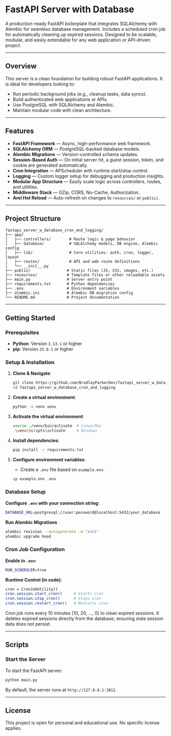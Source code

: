 # FastAPI Server with Database

A production-ready FastAPI boilerplate that integrates SQLAlchemy with Alembic for seamless database management. Includes a scheduled cron job for automatically cleaning up expired sessions. Designed to be scalable, modular, and easily extendable for any web application or API-driven project.

---

## Overview

This server is a clean foundation for building robust FastAPI applications. It is ideal for developers looking to:
- Run periodic background jobs (e.g., cleanup tasks, data syncs).
- Build authenticated web applications or APIs.
- Use PostgreSQL with SQLAlchemy and Alembic.
- Maintain modular code with clean architecture.

---

## Features

- **FastAPI Framework** — Async, high-performance web framework.
- **SQLAlchemy ORM** — PostgreSQL-backed database models.
- **Alembic Migrations** — Version-controlled schema updates.
- **Session-Based Auth** — On initial server hit, a guest session, token, and cookie are generated automatically.
- **Cron Integration** — APScheduler with runtime start/stop control.
- **Logging** — Custom logger setup for debugging and production insights.
- **Modular App Structure** — Easily scale logic across controllers, routes, and utilities.
- **Middleware Stack** — GZip, CORS, No-Cache, Authorization.
- **Arel Hot Reload** — Auto-refresh on changes to `resources/` or `public/`.

---

## Project Structure

```
fastapi_server_w_database_cron_and_logging/
├── app/
│   ├── controllers/        # Route logic & page behavior
│   ├── database/           # SQLAlchemy models, DB engine, Alembic config
│   ├── lib/                # Core utilities: auth, cron, logger, layout
│   ├── routes/             # API and web route definitions
│   └── __init__.py
├── public/                # Static files (JS, CSS, images, etc.)
├── resources/             # Template files or other reloadable assets
├── main.py                # Server entry point
├── requirements.txt       # Python dependencies
├── .env                   # Environment variables
├── alembic.ini            # Alembic DB migration config
└── README.md              # Project documentation
```

---

## Getting Started

### Prerequisites

- **Python**: Version `3.13.1` or higher
- **pip**: Version `25.0.1` or higher

### Setup & Installation

1. **Clone & Navigate**:
   ```bash
   git clone https://github.com/BradleyParkerDev/fastapi_server_w_database_cron_and_logging.git
   cd fastapi_server_w_database_cron_and_logging
   ```

2. **Create a virtual environment**:
   ```bash
   python -m venv venv
   ```

3. **Activate the virtual environment**:
   ```bash
   source ./venv/bin/activate  # Linux/Mac
   .\venv\Scripts\activate     # Windows
   ```

4. **Install dependencies**:
   ```bash
   pip install -r requirements.txt
   ```

5. **Configure environment variables**:
   - Create a `.env` file based on `example.env`.
   ```bash
   cp example.env .env
   ```

### Database Setup

   **Configure `.env` with your connection string**:
   ```bash
   DATABASE_URL=postgresql://user:password@localhost:5432/your_database
   ```
   **Run Alembic Migrations**
   ```bash
   alembic revision --autogenerate -m "init"
   alembic upgrade head
   ```

### Cron Job Configuration

   **Enable in `.env`**:
   ```bash
   RUN_SCHEDULER=true
   ```
   **Runtime Control (in code)**:
   ```bash
   cron = CronJobUtility()
   cron.session.start_cron()     # Starts cron
   cron.session.stop_cron()      # Stops cron
   cron.session.restart_cron()   # Restarts cron
   ```
   Cron job runs every 10 minutes (10, 20, ..., 0) to clean expired sessions. It deletes expired sessions directly from the database, ensuring stale session data does not persist.

---

## Scripts

### Start the Server
To start the FastAPI server:
```bash
python main.py
```

By default, the server runs at `http://127.0.0.1:3012`.

---

## License

This project is open for personal and educational use. No specific license applies.
